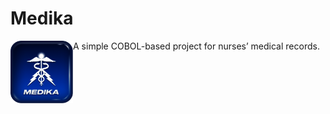 # Medika
A simple COBOL-based project for nurses’ medical records.
<img align="left" width="100" height="100" src="medika-sq.png">
